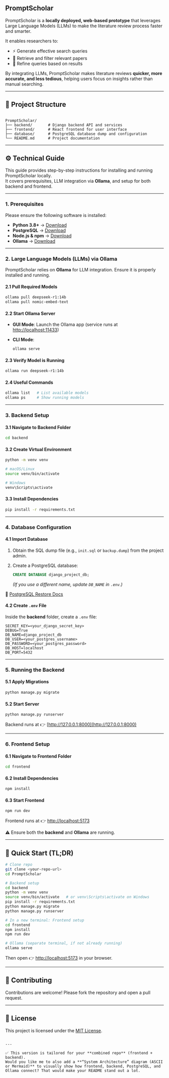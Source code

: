 ## PromptScholar

PromptScholar is a **locally deployed, web-based prototype** that leverages Large Language Models (LLMs) to make the literature review process faster and smarter.  

It enables researchers to:  
- ⚡ Generate effective search queries  
- 📑 Retrieve and filter relevant papers  
- 🔄 Refine queries based on results  

By integrating LLMs, PromptScholar makes literature reviews **quicker, more accurate, and less tedious**, helping users focus on insights rather than manual searching.  

---

## 📂 Project Structure
```

PromptScholar/
├── backend/       # Django backend API and services
├── frontend/      # React frontend for user interface
├── database/      # PostgreSQL database dump and configuration
└── README.md      # Project documentation

````

---

## ⚙️ Technical Guide

This guide provides step-by-step instructions for installing and running PromptScholar locally.  
It covers prerequisites, LLM integration via **Ollama**, and setup for both backend and frontend.

---

### 1. Prerequisites

Please ensure the following software is installed:

- **Python 3.8+** → [Download](https://www.python.org/downloads/)  
- **PostgreSQL** → [Download](https://www.postgresql.org/download/)  
- **Node.js & npm** → [Download](https://nodejs.org/)  
- **Ollama** → [Download](https://ollama.com/download)  

---

### 2. Large Language Models (LLMs) via Ollama

PromptScholar relies on **Ollama** for LLM integration. Ensure it is properly installed and running.

#### 2.1 Pull Required Models
```bash
ollama pull deepseek-r1:14b
ollama pull nomic-embed-text
````

#### 2.2 Start Ollama Server

* **GUI Mode**: Launch the Ollama app (service runs at [http://localhost:11433](http://localhost:11433))
* **CLI Mode**:

  ```bash
  ollama serve
  ```

#### 2.3 Verify Model is Running

```bash
ollama run deepseek-r1:14b
```

#### 2.4 Useful Commands

```bash
ollama list   # List available models
ollama ps     # Show running models
```

---

### 3. Backend Setup

#### 3.1 Navigate to Backend Folder

```bash
cd backend
```

#### 3.2 Create Virtual Environment

```bash
python -m venv venv

# macOS/Linux
source venv/bin/activate

# Windows
venv\Scripts\activate
```

#### 3.3 Install Dependencies

```bash
pip install -r requirements.txt
```

---

### 4. Database Configuration

#### 4.1 Import Database

1. Obtain the SQL dump file (e.g., `init.sql` or `backup.dump`) from the project admin.
2. Create a PostgreSQL database:

   ```sql
   CREATE DATABASE django_project_db;
   ```

   *(If you use a different name, update `DB_NAME` in `.env`.)*

📖 [PostgreSQL Restore Docs](https://www.postgresql.org/docs/current/backup-dump.html)

#### 4.2 Create `.env` File

Inside the **backend** folder, create a `.env` file:

```env
SECRET_KEY=<your_django_secret_key>
DEBUG=True
DB_NAME=django_project_db
DB_USER=<your_postgres_username>
DB_PASSWORD=<your_postgres_password>
DB_HOST=localhost
DB_PORT=5432
```

---

### 5. Running the Backend

#### 5.1 Apply Migrations

```bash
python manage.py migrate
```

#### 5.2 Start Server

```bash
python manage.py runserver
```

Backend runs at 👉 [http://127.0.0.1:8000](http://127.0.0.1:8000)

---

### 6. Frontend Setup

#### 6.1 Navigate to Frontend Folder

```bash
cd frontend
```

#### 6.2 Install Dependencies

```bash
npm install
```

#### 6.3 Start Frontend

```bash
npm run dev
```

Frontend runs at 👉 [http://localhost:5173](http://localhost:5173)

⚠️ Ensure both the **backend** and **Ollama** are running.

---

## 🚀 Quick Start (TL;DR)

```bash
# Clone repo
git clone <your-repo-url>
cd PromptScholar

# Backend setup
cd backend
python -m venv venv
source venv/bin/activate   # or venv\Scripts\activate on Windows
pip install -r requirements.txt
python manage.py migrate
python manage.py runserver

# In a new terminal: Frontend setup
cd frontend
npm install
npm run dev

# Ollama (separate terminal, if not already running)
ollama serve
```

Then open 👉 [http://localhost:5173](http://localhost:5173) in your browser.

---

## 🤝 Contributing

Contributions are welcome! Please fork the repository and open a pull request.

---

## 📜 License

This project is licensed under the [MIT License](LICENSE).

```

---

✅ This version is tailored for your **combined repo** (frontend + backend).  
Would you like me to also add a **“System Architecture” diagram (ASCII or Mermaid)** to visually show how frontend, backend, PostgreSQL, and Ollama connect? That would make your README stand out a lot.
```
